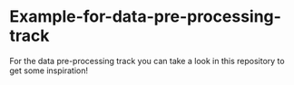 # Example-for-data-pre-processing-track
For the data pre-processing track you can take a look in this repository to get some inspiration!
